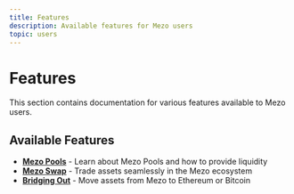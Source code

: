 ```yaml
---
title: Features
description: Available features for Mezo users
topic: users
---
```


# Features

This section contains documentation for various features available to Mezo users.

## Available Features

- **[Mezo Pools](./mezo-pools.md)** - Learn about Mezo Pools and how to provide liquidity
- **[Mezo Swap](./mezo-swap.md)** - Trade assets seamlessly in the Mezo ecosystem
- **[Bridging Out](./bridging-out/)** - Move assets from Mezo to Ethereum or Bitcoin
